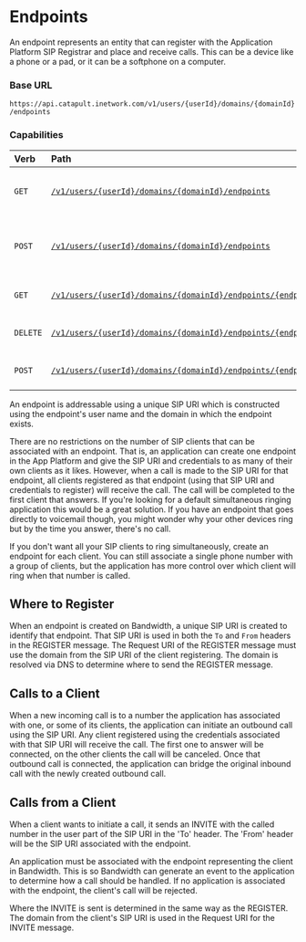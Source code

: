# Endpoints
An endpoint represents an entity that can register with the Application Platform SIP Registrar and place and receive calls. This can be a device like a phone or a pad, or it can be a softphone on a computer.

### Base URL

`https://api.catapult.inetwork.com/v1/users/{userId}/domains/{domainId}/endpoints`

### Capabilities

| Verb                               | Path                                                                                           | about                             |
|:-----------------------------------|:-----------------------------------------------------------------------------------------------|:----------------------------------|
| <code class="get">GET</code>       | [`/v1/users/{userId}/domains/{domainId}/endpoints`](getEndpoints.md)                           | List all endpoints on a domain    |
| <code class="post">POST</code>     | [`/v1/users/{userId}/domains/{domainId}/endpoints`](postEndpoints.md)                          | Create a new endpoint on a domain |
| <code class="get">GET</code>       | [`/v1/users/{userId}/domains/{domainId}/endpoints/{endpointId}`](getEndpointsEndpointId.md)    | Get a single endpoint             |
| <code class="delete">DELETE</code> | [`/v1/users/{userId}/domains/{domainId}/endpoints/{endpointId}`](deleteEndpointsEndpointId.md) | Delete specific endpoint          |
| <code class="post">POST</code>     | [`/v1/users/{userId}/domains/{domainId}/endpoints/{endpointId}`](postEndpointsEndpointId.md)              | Update an endpoint                |

An endpoint is addressable using a unique SIP URI which is constructed using the endpoint's user name and the domain in which the endpoint exists.

There are no restrictions on the number of SIP clients that can be associated with an endpoint.  That is, an application can create one endpoint in the App Platform and give the SIP URI and credentials to as many of their own clients as it likes.  However, when a call is made to the SIP URI for that endpoint, all clients registered as that endpoint (using that SIP URI and credentials to register) will receive the call.  The call will be completed to the first client that answers.  If you're looking for a default simultaneous ringing application this would be a great solution.  If you have an endpoint that goes directly to voicemail though, you might wonder why your other devices ring but by the time you answer, there's no call.

If you don't want all your SIP clients to ring simultaneously, create an endpoint for each client.  You can still associate a single phone number with a group of clients, but the application has more control over which client will ring when that number is called.

## Where to Register
When an endpoint is created on Bandwidth, a unique SIP URI is created to identify that endpoint.  That SIP URI is used in both the `To` and `From` headers in the REGISTER message.  The Request URI of the REGISTER message must use the domain from the SIP URI of the client registering.  The domain is resolved via DNS to determine where to send the REGISTER message.

## Calls to a Client
When a new incoming call is to a number the application has associated with one, or some of its clients, the application can initiate an outbound call using the SIP URI.  Any client registered using the credentials associated with that SIP URI will receive the call.  The first one to answer will be connected, on the other clients the call will be canceled.  Once that outbound call is connected, the application can bridge the original inbound call with the newly created outbound call.

## Calls from a Client
When a client wants to initiate a call, it sends an INVITE with the called number in the user part of the SIP URI in the 'To' header.  The 'From' header will be the SIP URI associated with the endpoint.

An application must be associated with the endpoint representing the client in Bandwidth.  This is so Bandwidth can generate an event to the application to determine how a call should be handled.  If no application is associated with the endpoint, the client's call will be rejected.

Where the INVITE is sent is determined in the same way as the REGISTER.  The domain from the client's SIP URI is used in the Request URI for the INVITE message.
